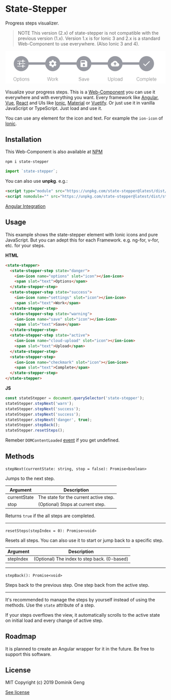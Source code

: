 # State-Stepper

Progress steps visualizer.

> NOTE This version (2.x) of state-stepper is not compatible with the previous version (1.x).
> Version 1.x is for Ionic 3 and 2.x is a standard Web-Component to use everywhere. (Also Ionic 3 and 4).

![](docs/demo.gif)

Visualize your progress steps. This is a [Web-Component](https://developer.mozilla.org/en-US/docs/Web/Web_Components) you can use it everywhere and with everything you want. Every framework like [Angular](https://angular.io/), [Vue](https://vuejs.org/), [React](https://reactjs.org/) and UIs like [Ionic](https://ionicframework.com/), [Material](https://material.angular.io/) or [Vuetify](https://vuetifyjs.com). Or just use it in vanilla JavaScript or TypeScript. Just load and use it.

You can use any element for the icon and text. For example the `ion-icon` of [Ionic](https://ionicons.com/).

## Installation

This Web-Component is also available at [NPM](https://www.npmjs.com/package/state-stepper)

```text
npm i state-stepper
```

```ts
import `state-stepper`;
```

You can also use **unpkg**. e.g.:

```html
<script type="module" src="https://unpkg.com/state-stepper@latest/dist/state-stepper/state-stepper.esm.js"></script>
<script nomodule="" src="https://unpkg.com/state-stepper@latest/dist/state-stepper/state-stepper.js"></script>
```

[Angular Integration](https://stenciljs.com/docs/angular)

## Usage

This example shows the state-stepper element with Ionic icons and pure JavaScript. But you can adept this for each Framework. e.g. ng-for, v-for, etc. for your steps.

**HTML**

```html
<state-stepper>
  <state-stepper-step state="danger">
    <ion-icon name="options" slot="icon"></ion-icon>
    <span slot="text">Options</span>
  </state-stepper-step>
  <state-stepper-step state="success">
    <ion-icon name="settings" slot="icon"></ion-icon>
    <span slot="text">Work</span>
  </state-stepper-step>
  <state-stepper-step state="warning">
    <ion-icon name="save" slot="icon"></ion-icon>
    <span slot="text">Save</span>
  </state-stepper-step>
  <state-stepper-step state="active">
    <ion-icon name="cloud-upload" slot="icon"></ion-icon>
    <span slot="text">Upload</span>
  </state-stepper-step>
  <state-stepper-step>
    <ion-icon name="checkmark" slot="icon"></ion-icon>
    <span slot="text">Complete</span>
  </state-stepper-step>
</state-stepper>
```

**JS**

```js
const stateStepper = document.querySelector('state-stepper');
stateStepper.stepNext('warn');
stateStepper.stepNext('success');
stateStepper.stepNext('success');
stateStepper.stepNext('danger', true);
stateStepper.stepBack();
stateStepper.resetSteps();
```

Remeber `DOMContentLoaded` [event](https://developer.mozilla.org/en-US/docs/Web/API/Window/DOMContentLoaded_event) if you get undefined.

## Methods

`stepNext(currentState: string, stop = false): Promise<boolean>`

Jumps to the next step.

| Argument     | Description                            |
| ------------ | -------------------------------------- |
| currentState | The state for the current active step. |
| stop         | (Optional) Stops at current step.      |

Returns `true` if the all steps are completed.

---

`resetSteps(stepIndex = 0): Promise<void>`

Resets all steps. You can also use it to start or jump back to a specific step.

| Argument  | Description                                  |
| --------- | -------------------------------------------- |
| stepIndex | (Optional) The index to step back. (0-based) |

---

`stepBack(): Promise<void>`

Steps back to the previous step. One step back from the active step.

---

It's recommended to manage the steps by yourself instead of using the methods. Use the `state` attribute of a step.

If your steps overflows the view, it automatically scrolls to the active state on initial load and every change of active step.

## Roadmap

It is planned to create an Angular wrapper for it in the future. Be free to support this software.

## License

MIT Copyright (c) 2019 Dominik Geng

[See license](LICENSE)
